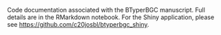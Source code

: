Code documentation associated with the BTyperBGC manuscript. Full details are in the RMarkdown notebook. For the Shiny application, please see https://github.com/c20josbl/btyperbgc_shiny.

